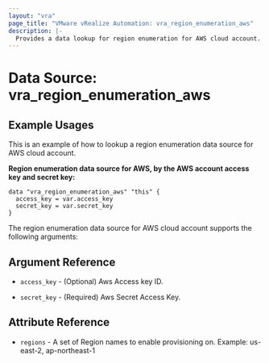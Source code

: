 ```yaml
---
layout: "vra"
page_title: "VMware vRealize Automation: vra_region_enumeration_aws"
description: |-
  Provides a data lookup for region enumeration for AWS cloud account.
---
```


# Data Source: vra_region_enumeration_aws
## Example Usages

This is an example of how to lookup a region enumeration data source for AWS cloud account.

**Region enumeration data source for AWS, by the AWS account access key and secret key:**
```hcl
data "vra_region_enumeration_aws" "this" {
  access_key = var.access_key
  secret_key = var.secret_key
}
```

The region enumeration data source for AWS cloud account supports the following arguments:

## Argument Reference
* `access_key` - (Optional) Aws Access key ID.

* `secret_key` - (Required) Aws Secret Access Key.

## Attribute Reference
* `regions` - A set of Region names to enable provisioning on. Example: us-east-2, ap-northeast-1

